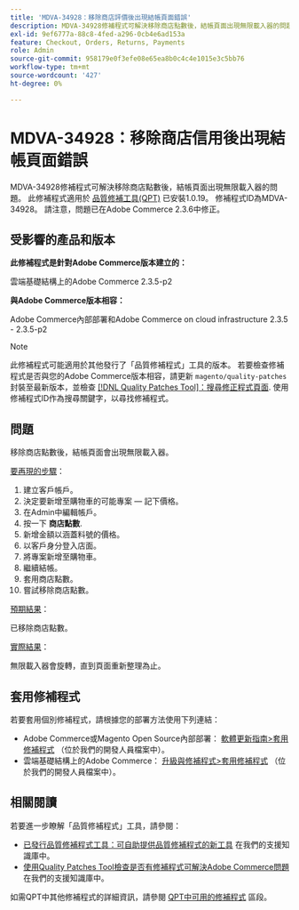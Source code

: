 ```yaml
---
title: 'MDVA-34928：移除商店評價後出現結帳頁面錯誤'
description: MDVA-34928修補程式可解決移除商店點數後，結帳頁面出現無限載入器的問題。 安裝[Quality Patches Tool (QPT)](/help/announcements/adobe-commerce-announcements/magento-quality-patches-released-new-tool-to-self-serve-quality-patches.md) 1.0.19後，即可使用此修補程式。 修補程式ID為MDVA-34928。 請注意，問題已在Adobe Commerce 2.3.6中修正。
exl-id: 9ef6777a-88c8-4fed-a296-0cb4e6ad153a
feature: Checkout, Orders, Returns, Payments
role: Admin
source-git-commit: 958179e0f3efe08e65ea8b0c4c4e1015e3c5bb76
workflow-type: tm+mt
source-wordcount: '427'
ht-degree: 0%

---
```


# MDVA-34928：移除商店信用後出現結帳頁面錯誤

MDVA-34928修補程式可解決移除商店點數後，結帳頁面出現無限載入器的問題。 此修補程式適用於 [品質修補工具(QPT)](/help/announcements/adobe-commerce-announcements/magento-quality-patches-released-new-tool-to-self-serve-quality-patches.md) 已安裝1.0.19。 修補程式ID為MDVA-34928。 請注意，問題已在Adobe Commerce 2.3.6中修正。

## 受影響的產品和版本

**此修補程式是針對Adobe Commerce版本建立的：**

雲端基礎結構上的Adobe Commerce 2.3.5-p2

**與Adobe Commerce版本相容：**

Adobe Commerce內部部署和Adobe Commerce on cloud infrastructure 2.3.5 - 2.3.5-p2

>[!NOTE]
>
>此修補程式可能適用於其他發行了「品質修補程式」工具的版本。 若要檢查修補程式是否與您的Adobe Commerce版本相容，請更新 `magento/quality-patches` 封裝至最新版本，並檢查 [[!DNL Quality Patches Tool]：搜尋修正程式頁面](https://devdocs.magento.com/quality-patches/tool.html#patch-grid). 使用修補程式ID作為搜尋關鍵字，以尋找修補程式。

## 問題

移除商店點數後，結帳頁面會出現無限載入器。

<u>要再現的步驟</u>：

1. 建立客戶帳戶。
1. 決定要新增至購物車的可能專案 — 記下價格。
1. 在Admin中編輯帳戶。
1. 按一下 **商店點數**.
1. 新增金額以涵蓋料號的價格。
1. 以客戶身分登入店面。
1. 將專案新增至購物車。
1. 繼續結帳。
1. 套用商店點數。
1. 嘗試移除商店點數。

<u>預期結果</u>：

已移除商店點數。

<u>實際結果</u>：

無限載入器會旋轉，直到頁面重新整理為止。

## 套用修補程式

若要套用個別修補程式，請根據您的部署方法使用下列連結：

* Adobe Commerce或Magento Open Source內部部署： [軟體更新指南>套用修補程式](https://devdocs.magento.com/guides/v2.4/comp-mgr/patching/mqp.html) （位於我們的開發人員檔案中）。
* 雲端基礎結構上的Adobe Commerce： [升級與修補程式>套用修補程式](https://devdocs.magento.com/cloud/project/project-patch.html) （位於我們的開發人員檔案中）。

## 相關閱讀

若要進一步瞭解「品質修補程式」工具，請參閱：

* [已發行品質修補程式工具：可自助提供品質修補程式的新工具](/help/announcements/adobe-commerce-announcements/magento-quality-patches-released-new-tool-to-self-serve-quality-patches.md) 在我們的支援知識庫中。
* [使用Quality Patches Tool檢查是否有修補程式可解決Adobe Commerce問題](/help/support-tools/patches-available-in-qpt-tool/check-patch-for-magento-issue-with-magento-quality-patches.md) 在我們的支援知識庫中。

如需QPT中其他修補程式的詳細資訊，請參閱 [QPT中可用的修補程式](https://support.magento.com/hc/en-us/sections/360010506631-Patches-available-in-QPT-tool-) 區段。
